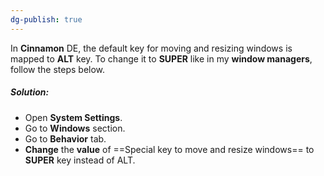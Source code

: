 ```yaml
---
dg-publish: true
---
```

In **Cinnamon** DE, the default key for moving and resizing windows is mapped to **ALT** key. To change it to **SUPER** like in my **window managers**, follow the steps below.

##### Solution:
- Open **System Settings**.
- Go to **Windows** section.
- Go to **Behavior** tab.
- **Change** the **value** of ==Special key to move and resize windows== to **SUPER** key instead of ALT.